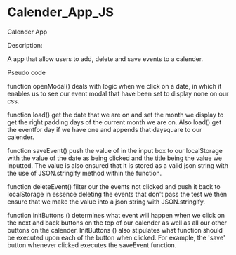 # Calender_App_JS

Calender App

Description:

A app that allow users to add, delete and save events to a calender. 

Pseudo code 

function openModal() deals with logic when we click on a date, in which it enables us to see our event modal that have been set to display 
none on our css.  

function load() get the date that we are on and set the month we display to get the right padding days of the current month we are on. Also 
load() get the eventfor day if we have one and appends that daysquare to our calender.

function saveEvent() push the value of in the input box to our localStorage with the value of the date as being clicked 
and the title being the value we inputted. The value is also ensured that it is stored as a valid 
json string with the use of JSON.stringify method within the function. 

function deleteEvent() filter our the events not clicked and push it back to localStorage in essence deleting the events that don't pass the test we then
ensure that we make the value into a json string with JSON.stringify.

function initButtons () determines what event will happen when we click on the next and back buttons on the top of our calender as well as
all our other buttons on the calender. InitButtons () also stipulates what function should be executed upon each of the button when clicked. 
For example, the 'save' button whenever clicked executes the saveEvent function. 


